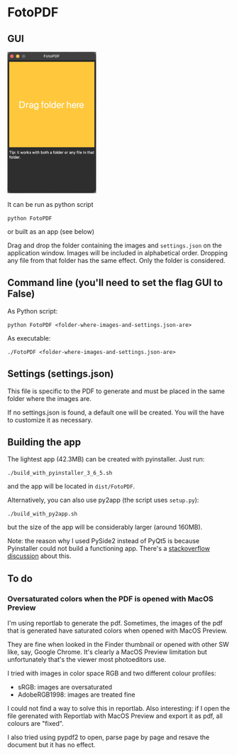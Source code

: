 # FotoPDF

## GUI
<img src="docs/app_image.png" alt="The app" title="The app" width="200" />

It can be run as python script

    python FotoPDF
    
or built as an app (see below)

Drag and drop the folder containing the images and `settings.json` on the application window. Images will be included in alphabetical order. Dropping any file from that folder has the same effect. Only the folder is considered.


## Command line (you'll need to set the flag GUI to False)
As Python script:

    python FotoPDF <folder-where-images-and-settings.json-are>
    
As executable:

    ./FotoPDF <folder-where-images-and-settings.json-are>
    
## Settings (settings.json)
This file is specific to the PDF to generate and must be placed in the same folder where the images are.

If no settings.json is found, a default one will be created. You will the have to customize it as necessary.

## Building the app
The lightest app (42.3MB) can be created with pyinstaller. Just run:
```
./build_with_pyinstaller_3_6_5.sh
```
and the app will be located in `dist/FotoPDF`.

Alternatively, you can also use py2app (the script uses `setup.py`):
```
./build_with_py2app.sh
```
but the size of the app will be considerably larger (around 160MB).

Note: the reason why I used PySide2 instead of PyQt5 is because Pyinstaller could not build a functioning app. There's a [stackoverflow discussion](https://stackoverflow.com/questions/67057304/pyinstaller-on-macos-bigsur-cannot-build-basic-pyqt5-app/67292307#67292307) about this.

## To do
### Oversaturated colors when the PDF is opened with MacOS Preview
I'm using reportlab to generate the pdf. Sometimes, the images of the pdf that is generated have saturated colors when opened with MacOS Preview.

They are fine when looked in the Finder thumbnail or opened with other SW like, say, Google Chrome. It's clearly a MacOS Preview limitation but unfortunately that's the viewer most photoeditors use.

I tried with images in color space RGB and two different colour profiles:
- sRGB: images are oversaturated
- AdobeRGB1998: images are treated fine

I could not find a way to solve this in reportlab. Also interesting: if I open the file gerenated with Reportlab with MacOS Preview and export it as pdf, all colours are "fixed".

I also tried using pypdf2 to open, parse page by page and resave the document but it has no effect.
